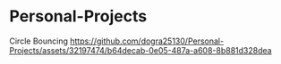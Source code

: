 # Personal-Projects

Circle Bouncing
https://github.com/dogra25130/Personal-Projects/assets/32197474/b64decab-0e05-487a-a608-8b881d328dea

